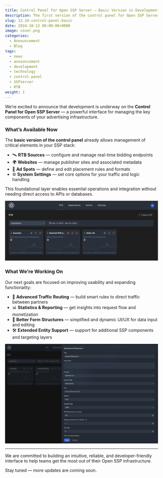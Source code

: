 ```yaml
---
title: Control Panel for Open SSP Server — Basic Version in Development
description: The first version of the control panel for Open SSP Server is under active development. Basic management for RTB sources, websites, ad spots, and system settings is already available.
slug: 12.24-control-panel-basic
date: 2024-10-12 00:00:00+0000
image: cover.png
categories:
  - Announcement
  - Blog
tags:
  - news
  - announcement
  - development
  - technology
  - control-panel
  - SSPserver
  - RTB
weight: 1
---
```


We’re excited to announce that development is underway on the **Control Panel for Open SSP Server** — a powerful interface for managing the key components of your advertising infrastructure.

### What’s Available Now

The **basic version of the control panel** already allows management of critical elements in your SSP stack:

- 🛰 **RTB Sources** — configure and manage real-time bidding endpoints  
- 🌍 **Websites** — manage publisher sites and associated metadata  
- 🎯 **Ad Spots** — define and edit placement rules and formats  
- ⚙️ **System Settings** — set core options for your traffic and logic handling

This foundational layer enables essential operations and integration without needing direct access to APIs or databases.

![RTB Sources List](rtb-list.png)

### What We’re Working On

Our next goals are focused on improving usability and expanding functionality:

- 🚦 **Advanced Traffic Routing** — build smart rules to direct traffic between partners  
- 📊 **Statistics & Reporting** — get insights into request flow and monetization  
- 🧩 **Better Form Structures** — simplified and dynamic UI/UX for data input and editing  
- 🛠 **Extended Entity Support** — support for additional SSP components and targeting layers

![RTB Edit Form](rtb-edit.png)

---

We are committed to building an intuitive, reliable, and developer-friendly interface to help teams get the most out of their Open SSP infrastructure.

Stay tuned — more updates are coming soon.

